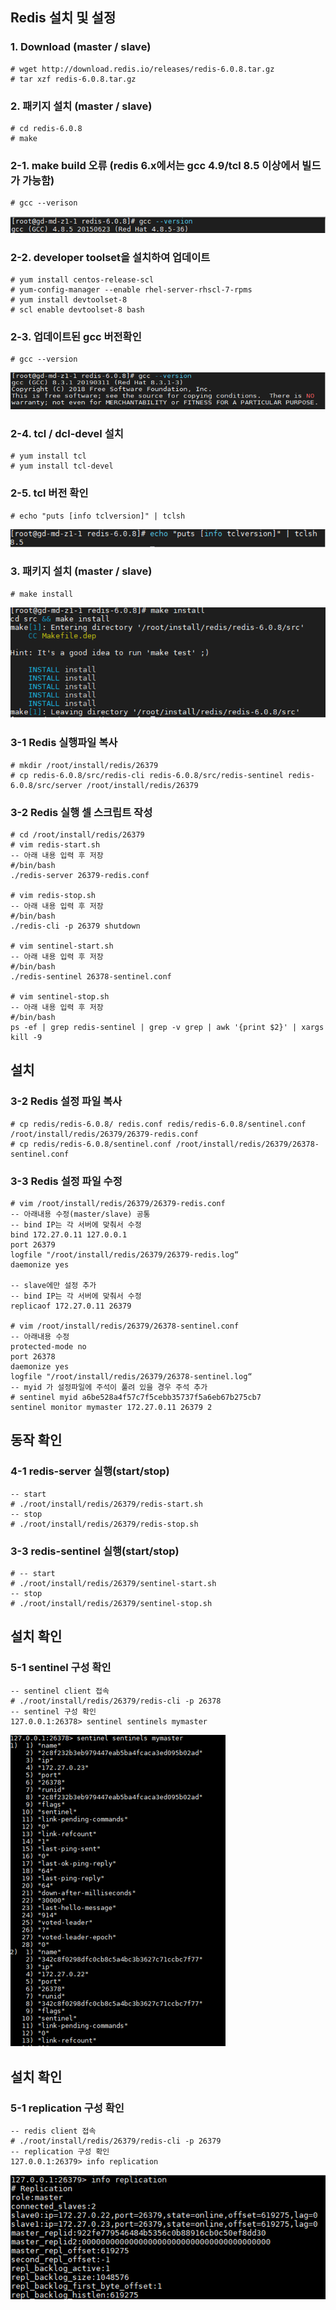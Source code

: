 ## Redis 설치 및 설정

### 1. Download (master / slave)
```
# wget http://download.redis.io/releases/redis-6.0.8.tar.gz
# tar xzf redis-6.0.8.tar.gz
```
### 2. 패키지 설치 (master / slave)
```
# cd redis-6.0.8
# make
```
### 2-1. make build 오류 (redis 6.x에서는 gcc 4.9/tcl 8.5 이상에서 빌드가 가능함)
```
# gcc --verison
```
![Redis01](./image/Redis/Redis01.PNG)
### 2-2. developer toolset을 설치하여 업데이트
```
# yum install centos-release-scl
# yum-config-manager --enable rhel-server-rhscl-7-rpms
# yum install devtoolset-8
# scl enable devtoolset-8 bash
```
### 2-3. 업데이트된 gcc 버전확인
```
# gcc --version
```
![Redis02](./image/Redis/Redis02.PNG)

### 2-4. tcl / dcl-devel 설치
```
# yum install tcl
# yum install tcl-devel
```
### 2-5. tcl 버전 확인
```
# echo "puts [info tclversion]" | tclsh
```
![Redis03](./image/Redis/Redis03.PNG)

### 3. 패키지 설치 (master / slave)
```
# make install
```
![Redis04](./image/Redis/Redis04.PNG)


### 3-1 Redis 실행파일 복사
```
# mkdir /root/install/redis/26379
# cp redis-6.0.8/src/redis-cli redis-6.0.8/src/redis-sentinel redis-6.0.8/src/server /root/install/redis/26379
```
### 3-2 Redis 실행 셀 스크립트 작성
```
# cd /root/install/redis/26379
# vim redis-start.sh
-- 아래 내용 입력 후 저장
#/bin/bash
./redis-server 26379-redis.conf

# vim redis-stop.sh
-- 아래 내용 입력 후 저장
#/bin/bash
./redis-cli -p 26379 shutdown

# vim sentinel-start.sh
-- 아래 내용 입력 후 저장
#/bin/bash
./redis-sentinel 26378-sentinel.conf

# vim sentinel-stop.sh
-- 아래 내용 입력 후 저장
#/bin/bash
ps -ef | grep redis-sentinel | grep -v grep | awk '{print $2}' | xargs kill -9

```


## 설치

### 3-2 Redis 설정 파일 복사
```
# cp redis/redis-6.0.8/ redis.conf redis/redis-6.0.8/sentinel.conf /root/install/redis/26379/26379-redis.conf
# cp redis/redis-6.0.8/sentinel.conf /root/install/redis/26379/26378-sentinel.conf
```

### 3-3 Redis 설정 파일 수정
```
# vim /root/install/redis/26379/26379-redis.conf
-- 아래내용 수정(master/slave) 공통
-- bind IP는 각 서버에 맞춰서 수정
bind 172.27.0.11 127.0.0.1
port 26379
logfile "/root/install/redis/26379/26379-redis.log“
daemonize yes

-- slave에만 설정 추가
-- bind IP는 각 서버에 맞춰서 수정
replicaof 172.27.0.11 26379

# vim /root/install/redis/26379/26378-sentinel.conf
-- 아래내용 수정
protected-mode no
port 26378
daemonize yes
logfile "/root/install/redis/26379/26378-sentinel.log“
-- myid 가 설정파일에 주석이 풀려 있을 경우 주석 추가
# sentinel myid a6be528a4f57c7f5cebb35737f5a6eb67b275cb7
sentinel monitor mymaster 172.27.0.11 26379 2
```

## 동작 확인

### 4-1 redis-server 실행(start/stop)
```
-- start
# ./root/install/redis/26379/redis-start.sh
-- stop
# ./root/install/redis/26379/redis-stop.sh
```

### 3-3 redis-sentinel 실행(start/stop)
```
# -- start
# ./root/install/redis/26379/sentinel-start.sh
-- stop
# ./root/install/redis/26379/sentinel-stop.sh
```

## 설치 확인

### 5-1 sentinel 구성 확인
```
-- sentinel client 접속
# ./root/install/redis/26379/redis-cli -p 26378
-- sentinel 구성 확인
127.0.0.1:26378> sentinel sentinels mymaster
```
![Redis05](./image/Redis/Redis05.png)

## 설치 확인

### 5-1 replication 구성 확인
```
-- redis client 접속
# ./root/install/redis/26379/redis-cli -p 26379
-- replication 구성 확인
127.0.0.1:26379> info replication
```
![Redis06](./image/Redis/Redis06.png)


